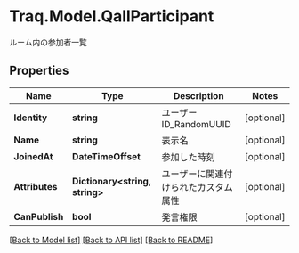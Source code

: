 # Traq.Model.QallParticipant
ルーム内の参加者一覧

## Properties

Name | Type | Description | Notes
------------ | ------------- | ------------- | -------------
**Identity** | **string** | ユーザーID_RandomUUID | [optional] 
**Name** | **string** | 表示名 | [optional] 
**JoinedAt** | **DateTimeOffset** | 参加した時刻 | [optional] 
**Attributes** | **Dictionary&lt;string, string&gt;** | ユーザーに関連付けられたカスタム属性 | [optional] 
**CanPublish** | **bool** | 発言権限 | [optional] 

[[Back to Model list]](../README.md#documentation-for-models) [[Back to API list]](../README.md#documentation-for-api-endpoints) [[Back to README]](../README.md)

